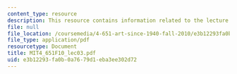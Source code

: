 ```yaml
---
content_type: resource
description: This resource contains information related to the lecture "I am nature."
file: null
file_location: /coursemedia/4-651-art-since-1940-fall-2010/e3b12293fa0b0a7679d1eba3ee302d72_MIT4_651F10_lec03.pdf
file_type: application/pdf
resourcetype: Document
title: MIT4_651F10_lec03.pdf
uid: e3b12293-fa0b-0a76-79d1-eba3ee302d72
---
```

